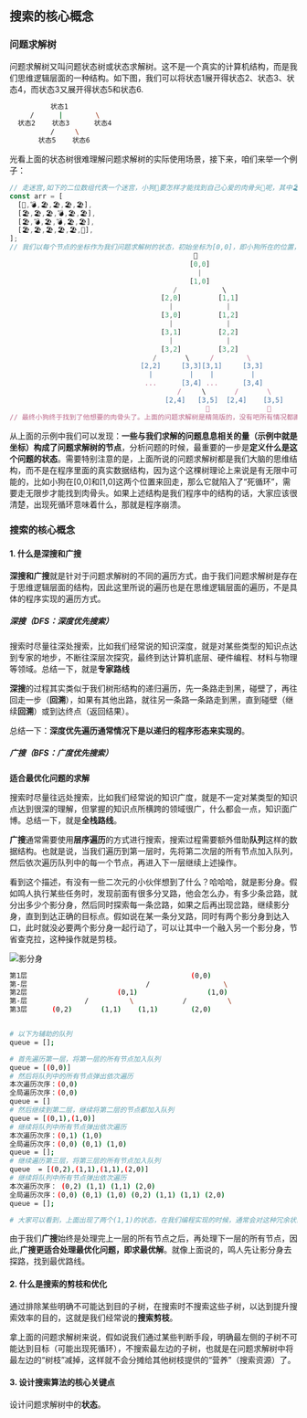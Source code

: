 ## 搜索的核心概念

### 问题求解树

问题求解树又叫问题状态树或状态求解树。这不是一个真实的计算机结构，而是我们思维逻辑层面的一种结构。如下图，我们可以将状态1展开得状态2、状态3、状态4，而状态3又展开得状态5和状态6.

```bash
          状态1
     /      |        \
  状态2    状态3      状态4
          /     \
       状态5    状态6
```

光看上面的状态树很难理解问题求解树的实际使用场景，接下来，咱们来举一个例子：

```javascript
// 走迷宫,如下的二位数组代表一个迷宫，小狗🐶要怎样才能找到自己心爱的肉骨头🍖呢，其中🏖代表是海滩，小狗可以走这里，💣代表是有炸弹，不能走，不能走
const arr = [
  [🐶,💣,🏖,🏖,🏖,🏖],
  [🏖,🏖,🏖,💣,🏖,🏖],
  [🏖,💣,🏖,💣,🏖,🏖],
  [🏖,🏖,🏖,🏖,🏖,🍖],
];
// 我们以每个节点的坐标作为我们问题求解树的状态，初始坐标为[0,0]，即小狗所在的位置，那么，小狗每走一步我们就能知道他下一步能走的状态（坐标）是什么，于是就生成了这样的一棵问题求解树。
                                             🐶
                                            [0,0]
                                              |
                                            [1,0]
                                        /           \
                                     [2,0]         [1,1]
                                       |             |
                                     [3,0]         [1,2]
                                       |             |
                                     [3,1]         [2,2]
                                       |             |
                                     [3,2]         [3,2]
                                   /       \     /        \
                                [2,2]     [3,3][3,1]     [3,3]
                                  |         |    |         |
                                 ...      [3,4] ...      [3,4]
                                         /     \       /       \
                                      [2,4]   [3,5]  [2,4]    [3,5]
                                                🍖              🍖
// 最终小狗终于找到了他想要的肉骨头了。上面的问题求解树是精简版的，没有吧所有情况都画出来，但已经能够说明问题了
```

从上面的示例中我们可以发现：**一些与我们求解的问题息息相关的量（示例中就是坐标）构成了问题求解树的节点**，分析问题的时候，最重要的一步是**定义什么是这个问题的状态**。需要特别注意的是，上面所说的问题求解树都是我们大脑的思维结构，而不是在程序里面的真实数据结构，因为这个这棵树理论上来说是有无限中可能的，比如小狗在[0,0]和[1,0]这两个位置来回走，那么它就陷入了“死循环”，需要走无限步才能找到肉骨头。如果上述结构是我们程序中的结构的话，大家应该很清楚，出现死循环意味着什么，那就是程序崩溃。

### 搜索的核心概念

#### 1. 什么是深搜和广搜

**深搜和广搜**就是针对于问题求解树的不同的遍历方式，由于我们问题求解树是存在于思维逻辑层面的结构，因此这里所说的遍历也是在思维逻辑层面的遍历，不是具体的程序实现的遍历方式。

##### 深搜（DFS<Depth-First-Search>：深度优先搜索）

搜索时尽量往深处搜索，比如我们经常说的知识深度，就是对某些类型的知识点达到专家的地步，不断往深层次探究，最终到达计算机底层、硬件编程、材料与物理等领域。总结一下，就是**专家路线**

**深搜**的过程其实类似于我们树形结构的递归遍历，先一条路走到黑，碰壁了，再往回走一步（**回溯**），如果有其他出路，就往另一条路一条路走到黑，直到碰壁（继续**回溯**）或到达终点（返回结果）。

总结一下：**深度优先遍历通常情况下是以递归的程序形态来实现的**。

##### 广搜（BFS<Breadth First Search>：广度优先搜索）

**适合最优化问题的求解**

搜索时尽量往远处搜索，比如我们经常说的知识广度，就是不一定对某类型的知识点达到很深的理解，但掌握的知识点所横跨的领域很广，什么都会一点，知识面广博。总结一下，就是**全栈路线**。

**广搜**通常需要使用**层序遍历**的方式进行搜索，搜索过程需要额外借助**队列**这样的数据结构。也就是说，当我们遍历到第一层时，先将第二次层的所有节点加入队列，然后依次遍历队列中的每一个节点，再进入下一层继续上述操作。

看到这个描述，有没有一些二次元的小伙伴想到了什么？哈哈哈，就是影分身。假如鸣人执行某些任务时，发现前面有很多分叉路，他会怎么办，有多少条岔路，就分出多少个影分身，然后同时探索每一条岔路，如果之后再出现岔路，继续影分身，直到到达正确的目标点。假如说在某一条分叉路，同时有两个影分身到达入口，此时就没必要两个影分身一起行动了，可以让其中一个融入另一个影分身，节省查克拉，这种操作就是剪枝。

![影分身](https://ydschool-video.nosdn.127.net/1624067730828yingfenshen.jpeg)

```bash
第1层										   (0,0)
第-层								/                  \
第2层						 (0,1)                 (1,0)
第-层				 /          \	         /          \
第3层      (0,2)       (1,1)    (1,1)        (2,0)


# 以下为辅助的队列
queue = [];

# 首先遍历第一层，将第一层的所有节点加入队列
queue = [(0,0)]
# 然后将队列中的所有节点弹出依次遍历
本次遍历次序：(0,0)
全局遍历次序：(0,0)
queue = []
# 然后继续到第二层，继续将第二层的节点都加入队列
queue = [(0,1),(1,0)]
# 继续将队列中所有节点弹出依次遍历
本次遍历次序：(0,1) (1,0)
全局遍历次序：(0,0) (0,1) (1,0)
queue = [];
# 继续遍历第三层，将第三层的所有节点加入队列
queue  = [(0,2),(1,1),(1,1),(2,0)]
# 继续将队列中所有节点弹出依次遍历
本次遍历次序： (0,2) (1,1) (1,1) (2,0)
全局遍历次序：(0,0) (0,1) (1,0) (0,2) (1,1) (1,1) (2,0)
queue = [];

# 大家可以看到，上面出现了两个(1,1)的状态，在我们编程实现的时候，通常会对这种冗余状态进行剪枝处理
```

由于我们**广搜**始终是处理完上一层的所有节点之后，再处理下一层的所有节点，因此,**广搜更适合处理最优化问题，即求最优解**。就像上面说的，鸣人先让影分身去探路，找到最优路线。

#### 2. 什么是搜索的剪枝和优化

通过排除某些明确不可能达到目的子树，在搜索时不搜索这些子树，以达到提升搜索效率的目的，这就是我们经常说的**搜索剪枝**。

拿上面的问题求解树来说，假如说我们通过某些判断手段，明确最左侧的子树不可能达到目标（可能出现死循环），不搜索最左边的子树，也就是在问题求解树中将最左边的“树枝”减掉，这样就不会分摊给其他树枝提供的“营养”（搜索资源）了。

#### 3. 设计搜索算法的核心关键点

设计问题求解树中的**状态**。

